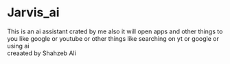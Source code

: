 # Jarvis_ai
This is an ai assistant crated by me also it will open apps and other things to you like google or youtube or other things like searching on yt or google or using ai
<br>
creaated by Shahzeb Ali
